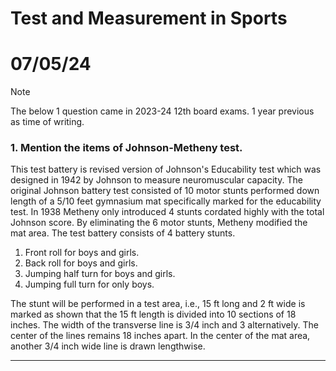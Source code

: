 # Test and Measurement in Sports 

# 07/05/24

> [!NOTE]
> The below 1 question came in 2023-24 12th board exams. 1 year previous as time of writing.

### 1. Mention the items of Johnson-Metheny test. 
This test battery is revised version of Johnson's Educability test which was designed in 1942 by Johnson to measure neuromuscular capacity. The original Johnson battery test consisted of 10 motor stunts performed down length of a 5/10 feet gymnasium mat specifically marked for the educability test. In 1938 Metheny only introduced 4 stunts cordated highly with the total Johnson score. By eliminating the 6 motor stunts, Metheny modified the mat area. The test battery consists of 4 battery stunts. 

1. Front roll for boys and girls. 
2. Back roll for boys and girls. 
3. Jumping half turn for boys and girls. 
4. Jumping full turn for only boys. 

The stunt will be performed in a test area, i.e., 15 ft long and 2 ft wide is marked as shown that the 15 ft length is divided into 10 sections of 18 inches. The width of the transverse line is 3/4 inch and 3 alternatively. The center of the lines remains 18 inches apart. In the center of the mat area, another 3/4 inch wide line is drawn lengthwise. 

---

